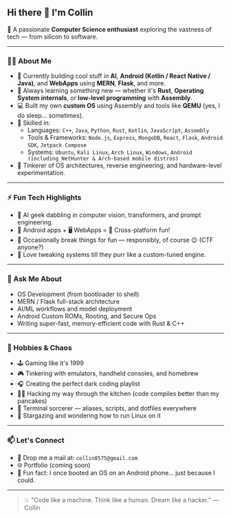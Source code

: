 ## Hi there 👋 I'm Collin

🎯 A passionate **Computer Science enthusiast** exploring the vastness of tech — from silicon to software.

---

### 👨‍💻 About Me

- 🔭 Currently building cool stuff in **AI**, **Android (Kotlin / React Native / Java)**, and **WebApps** using **MERN**, **Flask**, and more.
- 🧠 Always learning something new — whether it's **Rust**, **Operating System internals**, or **low-level programming** with **Assembly**.
- 💻 Built my own **custom OS** using Assembly and tools like **QEMU** (yes, I do sleep... sometimes).
- 🧰 Skilled in:
  - Languages: `C++`, `Java`, `Python`, `Rust`, `Kotlin`, `JavaScript`, `Assembly`
  - Tools & Frameworks: `Node.js`, `Express`, `MongoDB`, `React`, `Flask`, `Android SDK`, `Jetpack Compose`
  - Systems: `Ubuntu`, `Kali Linux`, `Arch Linux`, `Windows`, `Android (including NetHunter & Arch-based mobile distros)`
- 🧪 Tinkerer of OS architectures, reverse engineering, and hardware-level experimentation.

---

### ⚡ Fun Tech Highlights

- 🧬 AI geek dabbling in computer vision, transformers, and prompt engineering.
- 📱 Android apps + 🖥️ WebApps = 🔁 Cross-platform fun!
- 🔐 Occasionally break things for fun — responsibly, of course 😉 (CTF anyone?)
- 🔧 Love tweaking systems till they purr like a custom-tuned engine.

---

### 💬 Ask Me About

- OS Development (from bootloader to shell)
- MERN / Flask full-stack architecture
- AI/ML workflows and model deployment
- Android Custom ROMs, Rooting, and Secure Ops
- Writing super-fast, memory-efficient code with Rust & C++

---

### 🤹 Hobbies & Chaos

- 🕹️ Gaming like it's 1999
- 🎮 Tinkering with emulators, handheld consoles, and homebrew
- 🎧 Creating the perfect dark coding playlist
- 🧑‍🍳 Hacking my way through the kitchen (code compiles better than my pancakes)
- 🧙 Terminal sorcerer — aliases, scripts, and dotfiles everywhere
- 🌌 Stargazing and wondering how to run Linux on it

---

### 📫 Let's Connect

- 📧 Drop me a mail at: `collin8575@gmail.com`
- 🌐 Portfolio (coming soon)
- 🧠 Fun fact: I once booted an OS on an Android phone... just because I could.

---

> 💥 "Code like a machine. Think like a human. Dream like a hacker." — Collin


